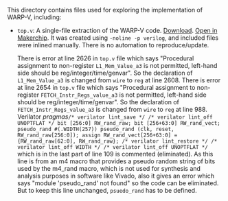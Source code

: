
This directory contains files used for exploring the implementation of WARP-V, including:
  - `top.v`: A single-file extraction of the WARP-V code. [Download](https://raw.githubusercontent.com/stevehoover/warp-v/master/impl/top.v).
    <a href="http://www.makerchip.com/sandbox?code_url=https:%2F%2Fraw.githubusercontent.com%2Fstevehoover%2Fwarp-v%2Fmaster%2Fimpl%2Ftop.v" target="_blank">Open in Makerchip</a>.
    It was created using `-noline -p verilog`, and included files were inlined manually. There is no automation to reproduce/update.
  
  
    There is error at line 2626 in `top.v` file which says "Procedural assignment to non-register `L1_Mem_Value_a3` is not permitted, left-hand side should be reg/integer/time/genvar". So the declaration of `L1_Mem_Value_a3` is changed from `wire` to `reg` at line 2608.
    There is error at line 2654 in `top.v` file which says "Procedural assignment to non-register `FETCH_Instr_Regs_value_a3` is not permitted, left-hand side should be reg/integer/time/genvar". So the declaration of `FETCH_Instr_Regs_value_a3` is changed from `wire` to `reg` at line 988.
    Verilator *pragmas*`/* verilator lint_save */ /* verilator lint_off UNOPTFLAT */ bit [256:0] RW_rand_raw; bit [256+63:0] RW_rand_vect; pseudo_rand #(.WIDTH(257)) pseudo_rand (clk, reset, RW_rand_raw[256:0]); assign RW_rand_vect[256+63:0] = {RW_rand_raw[62:0], RW_rand_raw}; /* verilator lint_restore */ /* verilator lint_off WIDTH */ /* verilator lint_off UNOPTFLAT */` which is in the last part of line 109 is commented (eliminated). As this line is from an m4 macro that provides a pseudo random string of bits used by the m4_rand macro, which is not used for synthesis and analysis purposes in software like Vivado, also it gives an error which says "module 'pseudo_rand' not found" so the code can be eliminated. But to keep this line unchanged, `psuedo_rand` has to be defined.
